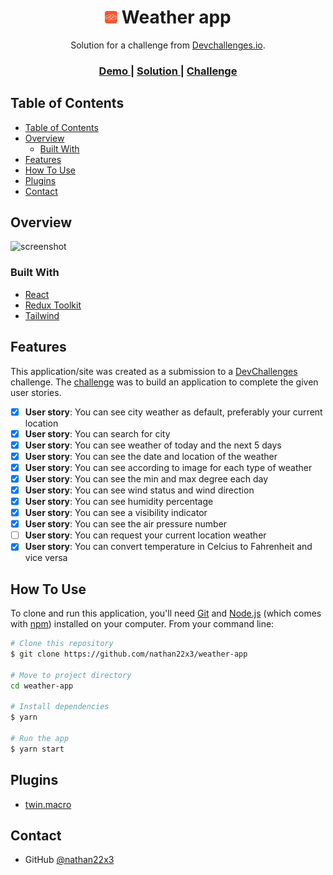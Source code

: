 <!-- markdownlint-disable MD033 -->

<h1 align="center">
  <img src="src/assets/images/devchallenges.png" width="20">
  Weather app
</h1>

<div align="center">
   Solution for a challenge from  <a href="http://devchallenges.io" target="_blank">Devchallenges.io</a>.
</div>

<div align="center">
  <h3>
    <a href="https://weather-app-nathan22x3.surge.sh">
      Demo
    </a>
    <span> | </span>
    <a href="https://{your-url-to-the-solution}">
      Solution
    </a>
    <span> | </span>
    <a href="https://devchallenges.io/challenges/mM1UIenRhK808W8qmLWv">
      Challenge
    </a>
  </h3>
</div>

<!-- TABLE OF CONTENTS -->

## Table of Contents

- [Table of Contents](#table-of-contents)
- [Overview](#overview)
  - [Built With](#built-with)
- [Features](#features)
- [How To Use](#how-to-use)
- [Plugins](#plugins)
- [Contact](#contact)

<!-- OVERVIEW -->

## Overview

![screenshot](https://user-images.githubusercontent.com/16707738/92399059-5716eb00-f132-11ea-8b14-bcacdc8ec97b.png)

### Built With

- [React](https://reactjs.org/)
- [Redux Toolkit](https://redux-toolkit.js.org/)
- [Tailwind](https://tailwindcss.com/)

## Features

This application/site was created as a submission to a [DevChallenges](https://devchallenges.io/challenges) challenge. The [challenge](https://devchallenges.io/challenges/mM1UIenRhK808W8qmLWv) was to build an application to complete the given user stories.

- [x] **User story**: You can see city weather as default, preferably your current location
- [x] **User story**: You can search for city
- [x] **User story**: You can see weather of today and the next 5 days
- [x] **User story**: You can see the date and location of the weather
- [x] **User story**: You can see according to image for each type of weather
- [x] **User story**: You can see the min and max degree each day
- [x] **User story**: You can see wind status and wind direction
- [x] **User story**: You can see humidity percentage
- [x] **User story**: You can see a visibility indicator
- [x] **User story**: You can see the air pressure number
- [ ] **User story**: You can request your current location weather
- [x] **User story**: You can convert temperature in Celcius to Fahrenheit and vice versa

## How To Use

<!-- Example: -->

To clone and run this application, you'll need [Git](https://git-scm.com) and [Node.js](https://nodejs.org/en/download/) (which comes with [npm](http://npmjs.com)) installed on your computer. From your command line:

```bash
# Clone this repository
$ git clone https://github.com/nathan22x3/weather-app

# Move to project directory
cd weather-app

# Install dependencies
$ yarn

# Run the app
$ yarn start
```

## Plugins

- [twin.macro](https://github.com/ben-rogerson/twin.macro)

## Contact

- GitHub [@nathan22x3](https://github.com/nathan22x3)
